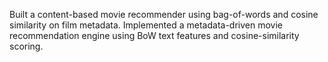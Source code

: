 Built a content-based movie recommender using bag-of-words and cosine similarity on film metadata. 
Implemented a metadata-driven movie recommendation engine using BoW text features and cosine-similarity scoring.
